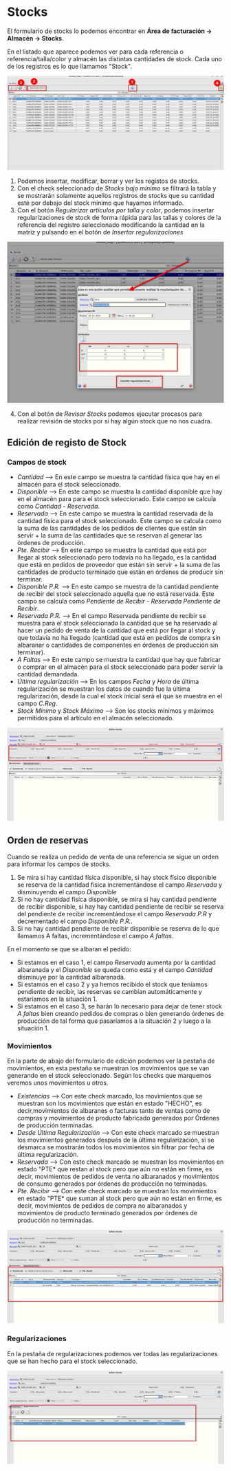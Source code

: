 # Stocks
El formulario de stocks lo podemos encontrar en **Área de facturación -> Almacén -> Stocks**.

En el listado que aparece podemos ver para cada referencia o referencia/talla/color y almacén las distintas cantidades de stock. Cada uno de los registros es lo que llamamos "Stock".


![Stocks](./img/formstocks1_almacen.png)

1. Podemos insertar, modificar, borrar y ver los registos de stocks.
2. Con el check seleccionado de *Stocks bajo mínimo* se filtrará la tabla y se mostrarán solamente aquellos registros de stocks que su cantidad esté por debajo del stock mínimo que hayamos informado.
3. Con el botón *Regularizar artículos por talla y color*, podemos insertar regularizaciones de stock de forma rápida para las tallas y colores de la referencia del registro seleccionado modificando la cantidad en la matriz y pulsando en el botón de *Insertar regularizaciones*

![Stocks](./img/formstocks2_almacen.png)

4. Con el botón de *Revisar Stocks* podemos ejecutar procesos para realizar revisión de stocks por si hay algún stock que no nos cuadra.

## Edición de registo de Stock
### Campos de stock
- *Cantidad* --> En este campo se muestra la cantidad física que hay en el almacén para el stock seleccionado.
- *Disponible* --> En este campo se muestra la cantidad disponible que hay en el almacén para para el stock seleccionado. Este campo se calcula como *Cantidad - Reservada*.
- *Reservada* --> En este campo se muestra la cantidad reservada de la cantidad física para el stock seleccionado. Este campo se calcula como la suma de las cantidades de los pedidos de clientes que están sin servir + la suma de las cantidades que se reservan al generar las órdenes de producción.
- *Pte. Recibir* --> En este campo se muestra la cantidad que está por llegar al stock seleccionado pero todavía no ha llegado, es la cantidad que está en pedidos de proveedor que están sin servir + la suma de las cantidades de producto terminado que están en órdenes de producir sin terminar.
- *Disponible P.R.* --> En este campo se muestra de la cantidad pendiente de recibir del stock seleccionado aquella que no está reservada. Este campo se calcula como *Pendiente de Recibir - Reservada Pendiente de Recibir*.
- *Reservada P.R.* --> En el campo Reservada pendiente de recibir se muestra para el stock seleccionado la cantidad que se ha reservado al hacer un pedido de venta de la cantidad que está por llegar al stock y que todavía no ha llegado (cantidad que está en pedidos de compra sin albaranar o cantidades de componentes en órdenes de producción sin terminar).
- *A Faltas* --> En este campo se  muestra la cantidad que hay que fabricar o comprar en el almacén para el stock seleccionado para poder servir la cantidad demandada.
- *Última regularización* --> En los campos *Fecha* y *Hora* de última regularización se muestran los datos de cuando fue la última regularización, desde la cual el stock inicial será el que se muestra en el campo *C.Reg*.
- *Stock Mínimo* y *Stock Máximo* --> Son los stocks mínimos y máximos permitidos para el artículo en el almacén seleccionado.

![Stocks](./img/formstocks3_almacen.png)

## Orden de reservas
Cuando se realiza un pedido de venta de una referencia se sigue un orden para informar los campos de stocks.
1. Se mira si hay cantidad física disponible, si hay stock físico disponible se reserva de la cantidad física incrementándose el campo *Reservada* y disminuyendo el campo *Disponible*
2. Si no hay cantidad física disponible, se mira si hay cantidad pendiente de recibir disponible, si hay hay cantidad pendiente de recibir se reserva del pendiente de recibir incrementándose el campo *Reservada P.R* y decrementado el campo *Disponible P.R.*.
3. Si no hay cantidad pendiente de recibir disponible se reserva de lo que llamamos A faltas, incrementándose el campo *A faltas*.

En el momento se que se albaran el pedido:
- Si estamos en el caso 1, el campo *Reservada* aumenta por la cantidad albaranada y el *Disponible* se queda como está y el campo *Cantidad* disminuye por la cantidad albaranada.
- Si estamos en el caso 2 y ya hemos recibido el stock que teníamos pendiente de recibir, las reservas se cambian automáticamente y estaríamos en la situación 1.
- Si estamos en el caso 3, se harán lo necesario para dejar de tener stock *A faltas* bien creando pedidos de compras o bien generando órdenes de producción de tal forma que pasaríamos a la situación 2 y luego a la situación 1.

### Movimientos
En la parte de abajo del formulario de edición podemos ver la pestaña de movimientos, en esta pestaña se muestran los movimientos que se van generando en el stock seleccionado.
Según los checks que marquemos veremos unos movimientos u otros.
- *Existencias* --> Con este check marcado, los movimientos que se muestran son los movimientos que están en estado "HECHO", es decir,movimientos de albaranes o facturas tanto de ventas como de compras y movimientos de producto fabricado generados por Órdenes de producción terminadas.
- *Desde Última Regularización* --> Con este check marcado se muestran los movimientos generados después de la última regularización, si se desmarca se mostrarán todos los movimientos sin filtrar por fecha de última regularización.
- *Reservada* --> Con este check marcado se muestran los movimientos en estado "PTE* que restan al stock pero que aún no están en firme, es decir, movimientos de pedidos de venta no albaranados y movimientos de consumo generados por órdenes de producción no terminadas.
- *Pte. Recibir* --> Con este check marcado se muestran los movimientos en estado "PTE* que suman al stock pero que aún no están en firme, es decir, movimientos de pedidos de compra no albaranados y movimientos de producto terminado generados por órdenes de producción no terminadas.

![Stocks](./img/formstocks4_almacen.png)

### Regularizaciones
En la pestaña de regularizaciones podemos ver todas las regularizaciones que se han hecho para el stock seleccionado.

![Stocks](./img/formstocks5_almacen.png)

